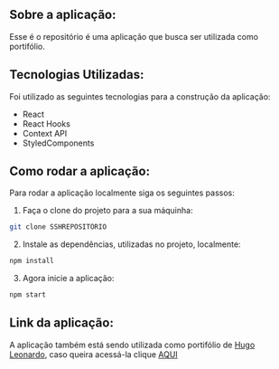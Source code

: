 ## Sobre a aplicação:
Esse é o repositório é uma aplicação que busca ser utilizada como portifólio.

## Tecnologias Utilizadas:
Foi utilizado as seguintes tecnologias para a construção da aplicação:
- React
- React Hooks
- Context API
- StyledComponents

## Como rodar a aplicação:

Para rodar a aplicação localmente siga os seguintes passos:

1. Faça o clone do projeto para a sua máquinha:
```bash
git clone SSHREPOSITÓRIO
```

2. Instale as dependências, utilizadas no projeto, localmente:
```bash
npm install
```

3. Agora inicie a aplicação:
```bash
npm start
```

## Link da aplicação:
A aplicação também está sendo utilizada como portifólio de [Hugo Leonardo](https://www.linkedin.com/in/hugo-leop/), caso queira acessá-la clique [AQUI](https://hgo19.github.io/)